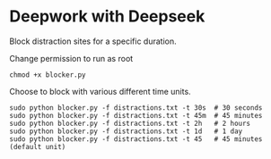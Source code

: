 # Deepwork with Deepseek

Block distraction sites for a specific duration. 


Change permission to run as root

```
chmod +x blocker.py
```

Choose to block with various different time units. 

```
sudo python blocker.py -f distractions.txt -t 30s  # 30 seconds
sudo python blocker.py -f distractions.txt -t 45m  # 45 minutes
sudo python blocker.py -f distractions.txt -t 2h   # 2 hours
sudo python blocker.py -f distractions.txt -t 1d   # 1 day
sudo python blocker.py -f distractions.txt -t 45   # 45 minutes (default unit)
```

